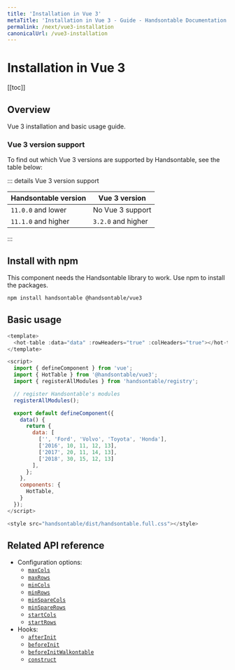 ```yaml
---
title: 'Installation in Vue 3'
metaTitle: 'Installation in Vue 3 - Guide - Handsontable Documentation'
permalink: /next/vue3-installation
canonicalUrl: /vue3-installation
---
```


# Installation in Vue 3

[[toc]]

## Overview

Vue 3 installation and basic usage guide.

### Vue 3 version support

To find out which Vue 3 versions are supported by Handsontable, see the table below:

::: details Vue 3 version support

| Handsontable version | Vue 3 version      |
| -------------------- | ------------------ |
| `11.0.0` and lower   | No Vue 3 support   |
| `11.1.0` and higher  | `3.2.0` and higher |

:::

## Install with npm

This component needs the Handsontable library to work. Use npm to install the packages.

```bash
npm install handsontable @handsontable/vue3
```

## Basic usage

```js
<template>
  <hot-table :data="data" :rowHeaders="true" :colHeaders="true"></hot-table>
</template>

<script>
  import { defineComponent } from 'vue';
  import { HotTable } from '@handsontable/vue3';
  import { registerAllModules } from 'handsontable/registry';

  // register Handsontable's modules
  registerAllModules();

  export default defineComponent({
    data() {
      return {
        data: [
          ['', 'Ford', 'Volvo', 'Toyota', 'Honda'],
          ['2016', 10, 11, 12, 13],
          ['2017', 20, 11, 14, 13],
          ['2018', 30, 15, 12, 13]
        ],
      };
    },
    components: {
      HotTable,
    }
  });
</script>

<style src="handsontable/dist/handsontable.full.css"></style>
```

## Related API reference

- Configuration options:
  - [`maxCols`](@/api/options.md#maxcols)
  - [`maxRows`](@/api/options.md#maxrows)
  - [`minCols`](@/api/options.md#mincols)
  - [`minRows`](@/api/options.md#minrows)
  - [`minSpareCols`](@/api/options.md#minsparecols)
  - [`minSpareRows`](@/api/options.md#minsparerows)
  - [`startCols`](@/api/options.md#startcols)
  - [`startRows`](@/api/options.md#startrows)
- Hooks:
  - [`afterInit`](@/api/hooks.md#afterinit)
  - [`beforeInit`](@/api/hooks.md#beforeinit)
  - [`beforeInitWalkontable`](@/api/hooks.md#beforeinitwalkontable)
  - [`construct`](@/api/hooks.md#construct)
